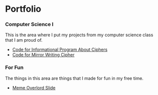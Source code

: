 # Portfolio


### Computer Science I
This is the area where I put my projects from my computer science class that I am proud of.
* [Code for Informational Program About Ciphers](https://github.com/naqvimun000/Portfolio/blob/master/info.py)  
* [Code for Mirror Writing Cipher](https://github.com/naqvimun000/Portfolio/blob/master/mirror_writing.py)



### For Fun
The things in this area are things that I made for fun in my free time.
* [Meme Overlord Slide](https://github.com/naqvimun000/Portfolio/blob/master/Meme_Overlor_Slide.md)
